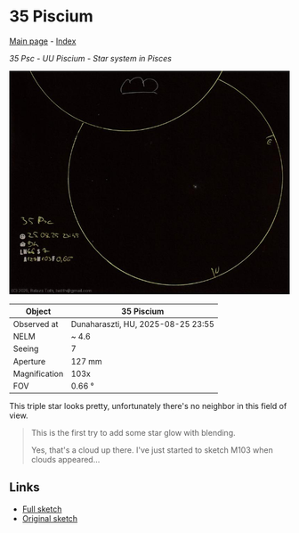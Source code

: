 # 35 Piscium

[Main page](../index.md) - [Index](../pages/obj_index.md)

_35 Psc_ - _UU Piscium_ - _Star system in Pisces_  

![35 Piscium](../img/35-psc-20250826.jpg)

Object | 35 Piscium
-|-
Observed at | Dunaharaszti, HU, 2025-08-25 23:55
NELM | ~ 4.6
Seeing | 7
Aperture | 127 mm
Magnification | 103x
FOV | 0.66 °

This triple star looks pretty, unfortunately there's no
neighbor in this field of view.

> This is the first try to add some star glow with blending.
> 
> Yes, that's a cloud up there. I've just started to sketch M103 when clouds appeared...

## Links

- [Full sketch](../img/na-35-psc-20250826.jpg)
- [Original sketch](../scan/20250826013407_001.jpg)
